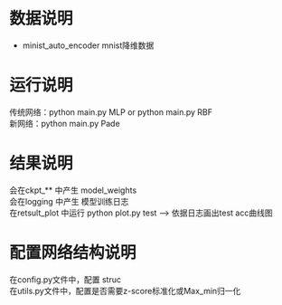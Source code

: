 # 数据说明
- minist_auto_encoder   mnist降维数据    

# 运行说明
  传统网络：python main.py MLP or python main.py RBF  
  新网络：python main.py Pade      

# 结果说明
  会在ckpt_** 中产生 model_weights  
  会在logging 中产生 模型训练日志  
  在retsult_plot 中运行 python plot.py test --> 依据日志画出test acc曲线图  

# 配置网络结构说明
在config.py文件中，配置 struc  
在utils.py文件中，配置是否需要z-score标准化或Max_min归一化  
